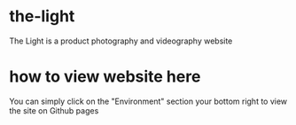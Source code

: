 # the-light
The Light is a product photography and videography website

# how to view website here
You can simply click on the "Environment" section your bottom right to view the site on Github pages

